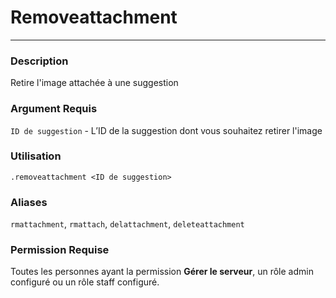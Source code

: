 # Removeattachment
---
### Description
Retire l'image attachée à une suggestion
### Argument Requis
`ID de suggestion` - L’ID de la suggestion dont vous souhaitez retirer l'image
### Utilisation
```
.removeattachment <ID de suggestion>
```
### Aliases
`rmattachment`, `rmattach`, `delattachment`, `deleteattachment`
### Permission Requise
Toutes les personnes ayant la permission **Gérer le serveur**, un rôle admin configuré ou un rôle staff configuré.
